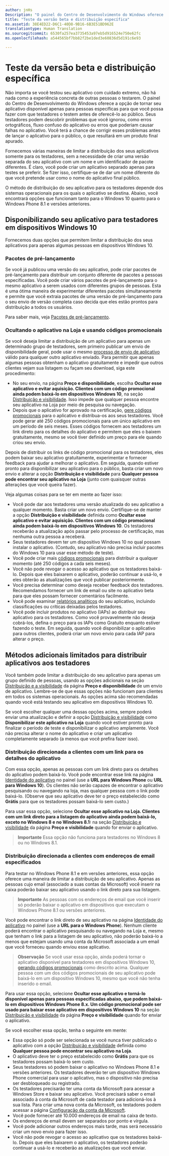 ```yaml
---
author: jnHs
Description: "O painel do Centro de Desenvolvimento do Windows oferece a opção de tornar seu aplicativo disponível apenas para pessoas específicas para que você possa fazer com que testadores o testem antes de oferecê-lo ao público."
title: "Teste da versão beta e distribuição específica"
ms.assetid: 38E4ED22-D6C1-40D8-9B16-6B3E51BD962E
translationtype: Human Translation
ms.sourcegitcommit: 6530fa257ea3735453a97eb5d916524e750e62fc
ms.openlocfilehash: a544565bf7bb82f2be1ded3e60836d5d191c6e93

---
```


# Teste da versão beta e distribuição específica


Não importa se você testou seu aplicativo com cuidado extremo, não há nada como a experiência concreta de outras pessoas o testarem. O painel do Centro de Desenvolvimento do Windows oferece a opção de tornar seu aplicativo disponível apenas para pessoas específicas para que você possa fazer com que testadores o testem antes de oferecê-lo ao público. Seus testadores podem descobrir problemas que você ignorou, como erros ortográficos, fluxo confuso do aplicativo ou erros que poderiam causar falhas no aplicativo. Você terá a chance de corrigir esses problemas antes de lançar o aplicativo para o público, o que resultará em um produto final apurado.

Fornecemos várias maneiras de limitar a distribuição dos seus aplicativos somente para os testadores, sem a necessidade de criar uma versão separada do seu aplicativo com um nome e um identificador de pacote diferentes. É claro, você pode criar um aplicativo separado apenas para testes se preferir. Se fizer isso, certifique-se de dar um nome diferente do que você pretende usar como o nome do aplicativo final público.

O método de distribuição do seu aplicativo para os testadores depende dos sistemas operacionais para os quais o aplicativo se destina. Abaixo, você encontrará opções que funcionam tanto para o Windows 10 quanto para o Windows Phone 8.1 e versões anteriores.

## Disponibilizando seu aplicativo para testadores em dispositivos Windows 10

Fornecemos duas opções que permitem limitar a distribuição dos seus aplicativos para apenas algumas pessoas em dispositivos Windows 10.

### Pacotes de pré-lançamento

Se você já publicou uma versão do seu aplicativo, pode criar pacotes de pré-lançamento para distribuir um conjunto diferente de pacotes a pessoas especificadas. Você pode criar vários pacotes de pré-lançamento para o mesmo aplicativo a serem usados com diferentes grupos de pessoas. Esta é uma ótima maneira de experimentar diferentes pacotes simultaneamente e permite que você extraia pacotes de uma versão de pré-lançamento para o seu envio de versão completa caso decida que eles estão prontos para distribuição a todos os usuários.

Para saber mais, veja [Pacotes de pré-lançamento](package-flights.md).

### Ocultando o aplicativo na Loja e usando códigos promocionais

Se você deseja limitar a distribuição de um aplicativo para apenas um determinado grupo de testadores, sem primeiro publicar um envio de disponibilidade geral, pode usar o mesmo [processo de envio de aplicativo](app-submissions.md) válido para qualquer outro aplicativo enviado. Para permitir que apenas algumas pessoas obtenham o aplicativo gratuitamente e impedir que outros clientes vejam sua listagem ou façam seu download, siga este procedimento:

-   No seu envio, na página **Preço e disponibilidade**, escolha **Ocultar esse aplicativo e evitar aquisição. Clientes com um código promocional ainda podem baixá-lo em dispositivos Windows 10**, na seção [Distribuição e visibilidade](set-app-pricing-and-availability.md#distribution-and-visibility). Isso impede que qualquer pessoa encontre seu aplicativo na Loja por meio de pesquisa ou navegação.
-   Depois que o aplicativo for aprovado na certificação, [gere códigos promocionais](generate-promotional-codes.md) para o aplicativo e distribua-os aos seus testadores. Você pode gerar até 250 códigos promocionais para um único aplicativo em um período de seis meses. Esses códigos fornecem aos testadores um link direto para os detalhes do aplicativo e permitem que eles o baixem gratuitamente, mesmo se você tiver definido um preço para ele quando criou seu envio.

Depois de distribuir os links de código promocional para os testadores, eles podem baixar seu aplicativo gratuitamente, experimentar e fornecer feedback para ajudar a melhorar o aplicativo. Em seguida, quando estiver pronto para disponibilizar seu aplicativo para o público, basta criar um novo envio e alterar a opção **Distribuição e visibilidade** para **Qualquer pessoa pode encontrar seu aplicativo na Loja** (junto com quaisquer outras alterações que você queira fazer).

Veja algumas coisas para se ter em mente ao fazer isso:

-   Você pode dar aos testadores uma versão atualizada do seu aplicativo a qualquer momento. Basta criar um novo envio. Certifique-se de manter a opção **Distribuição e visibilidade** definida como **Ocultar esse aplicativo e evitar aquisição. Clientes com um código promocional ainda podem baixá-lo em dispositivos Windows 10**. Os testadores receberão a atualização após passar pelo processo de certificação, mas nenhuma outra pessoa a receberá.
-   Seus testadores devem ter um dispositivo Windows 10 no qual possam instalar o aplicativo. (Contudo, seu aplicativo não precisa incluir pacotes do Windows 10 para usar esse método de teste).
-   Você pode criar mais [códigos promocionais](generate-promotional-codes.md) para distribuir a qualquer momento (até 250 códigos a cada seis meses).
-   Você não pode revogar o acesso ao aplicativo que os testadores baixá-lo. Depois que eles baixarem o aplicativo, poderão continuar a usá-lo, e eles obterão as atualizações que você publicar posteriormente.
-   Você precisa determinar como deseja receber feedback dos testadores. Recomendamos fornecer um link de email ou site no aplicativo beta para que eles possam fornecer comentários facilmente.
-   Você pode examinar [relatórios analíticos](analytics.md) do seu aplicativo, incluindo classificações ou críticas deixadas pelos testadores.
-   Você pode incluir produtos no aplicativo (IAPs) ao distribuir seu aplicativo para os testadores. Como você provavelmente não deseja cobrá-los, defina o preço para os IAPs como Gratuito enquanto estiver fazendo o teste. Em seguida, quando você disponibilizar o aplicativo para outros clientes, poderá criar um novo envio para cada IAP para alterar o preço.

## Métodos adicionais limitados para distribuir aplicativos aos testadores

Você também pode limitar a distribuição do seu aplicativo para apenas um grupo definido de pessoas, usando as opções adicionais na seção [Distribuição e a visibilidade](set-app-pricing-and-availability.md#distribution-and-visibility) da página **Preço e disponibilidade** de um envio de aplicativo. Lembre-se de que essas opções não funcionam para clientes em todos os sistemas operacionais. As opções acima são recomendadas quando você está testando seu aplicativo em dispositivos Windows 10.

Se você escolher qualquer uma dessas opções acima, sempre poderá enviar uma atualização e definir a opção [Distribuição e visibilidade](set-app-pricing-and-availability.md#distribution-and-visibility) como **Disponibilizar este aplicativo na Loja** quando você estiver pronto para finalizar o período de teste e disponibilizar o aplicativo amplamente. Você não precisa alterar o nome do aplicativo e criar um aplicativo completamente separado (a menos que você prefira fazer isso).

### Distribuição direcionada a clientes com um link para os detalhes do aplicativo

Com essa opção, apenas as pessoas com um link direto para os detalhes do aplicativo podem baixá-lo. Você pode encontrar esse link na página [Identidade do aplicativo](view-app-identity-details.md) no painel (use a **URL para Windows Phone** ou **URL para Windows 10**). Os clientes não serão capazes de encontrar o aplicativo pesquisando ou navegando na loja, mas qualquer pessoa com o link pode baixá-lo. (Observe que seu aplicativo deve ter o preço estabelecido como **Grátis** para que os testadores possam baixá-lo sem custo.)

Para usar essa opção, selecione **Ocultar esse aplicativo na Loja. Clientes com um link direto para a listagem do aplicativo ainda podem baixá-lo, exceto no Windows 8 e no Windows 8.1:** na seção [Distribuição e visibilidade](set-app-pricing-and-availability.md#distribution-and-visibility) da página **Preço e visibilidade** quando for enviar o aplicativo.

> **Importante**  Essa opção não funciona para testadores no Windows 8 ou no Windows 8.1.

### Distribuição direcionada a clientes com endereços de email especificados

Para testar no Windows Phone 8.1 e em versões anteriores, essa opção oferece uma maneira de limitar a distribuição de seu aplicativo. Apenas as pessoas cujo email (associado a suas contas da Microsoft) você inserir na caixa poderão baixar seu aplicativo usando o link direto para sua listagem.

> **Importante**  As pessoas com os endereços de email que você inserir só poderão baixar o aplicativo em dispositivos que executam o Windows Phone 8.1 ou versões anteriores.
 
Você pode encontrar o link direto de seu aplicativo na página [Identidade do aplicativo](view-app-identity-details.md) no painel (use a **URL para o Windows Phone**). Nenhum cliente poderá encontrar o aplicativo pesquisando ou navegando na Loja e, mesmo que tenham o link para a listagem de seu aplicativo, não poderão baixá-lo a menos que estejam usando uma conta da Microsoft associada a um email que você forneceu quando enviou esse aplicativo.

> **Observação**  Se você usar essa opção, ainda poderá tornar o aplicativo disponível para testadores em dispositivos Windows 10, [gerando códigos promocionais](generate-promotional-codes.md) como descrito acima. Qualquer pessoa com um dos códigos promocionais de seu aplicativo pode baixá-lo em um dispositivo Windows 10, mesmo que você não tenha inserido o email.

Para usar essa opção, selecione **Ocultar esse aplicativo e torná-lo disponível apenas para pessoas especificadas abaixo, que podem baixá-lo em dispositivos Windows Phone 8.x. Um código promocional pode ser usado para baixar esse aplicativo em dispositivos Windows 10** na seção [Distribuição e visibilidade](set-app-pricing-and-availability.md#distribution-and-visibility) da página **Preço e visibilidade** quando for enviar o aplicativo.

Se você escolher essa opção, tenha o seguinte em mente:

-   Essa opção só pode ser selecionada se você nunca tiver publicado o aplicativo com a opção [Distribuição e visibilidade](set-app-pricing-and-availability.md#distribution-and-visibility) definida como **Qualquer pessoa pode encontrar seu aplicativo na Loja**.
-   O aplicativo deve ter o preço estabelecido como **Grátis** para que os testadores possam baixá-lo sem custo.
-   Seus testadores só podem baixar o aplicativo no Windows Phone 8.1 e versões anteriores. Os testadores deverão ter um dispositivo Windows Phone comercial para usar o aplicativo, mas o dispositivo não precisa ser desbloqueado ou registrado.
-   Os testadores precisarão ter uma conta da Microsoft para acessar a Windows Store e baixar seu aplicativo. Você precisará saber o email associado à conta da Microsoft de cada testador para adicioná-los à sua lista. Para criar uma nova conta da Microsoft, os testadores podem acessar a página [Configuração da conta da Microsoft](http://go.microsoft.com/fwlink/p/?LinkId=618945).
-   Você pode fornecer até 10.000 endereços de email na caixa de texto.
-   Os endereços de email devem ser separados por ponto e vírgula.
-   Você pode adicionar outros endereços mais tarde, mas será necessário criar um novo envio para fazer isso.
-   Você não pode revogar o acesso ao aplicativo que os testadores baixá-lo. Depois que eles baixarem o aplicativo, os testadores poderão continuar a usá-lo e receberão as atualizações que você enviar.



<!--HONumber=Jun16_HO4-->


